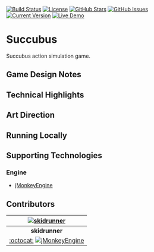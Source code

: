 [![Build Status](https://travis-ci.org/SkidRunner/Succubus.svg?branch=master)](https://travis-ci.org/SkidRunner/Succubus) [![License](https://img.shields.io/badge/License-BSD%203--Clause-blue.svg)](https://opensource.org/licenses/BSD-3-Clause) [![GitHub Stars](https://img.shields.io/github/stars/SkidRunner/Succubus.svg)](https://github.com/SkidRunner/Succubus/stargazers)
[![GitHub Issues](https://img.shields.io/github/issues/SkidRunner/Succubus.svg)](https://github.com/SkidRunner/Succubus/issues) [![Current Version](https://img.shields.io/badge/version-1.0.0-green.svg)](https://github.com/SkidRunner/Succubus) [![Live Demo](https://img.shields.io/badge/demo-online-red.svg)]()

# Succubus
Succubus action simulation game.

## Game Design Notes

## Technical Highlights

## Art Direction

## Running Locally

## Supporting Technologies
### Engine
* [jMonkeyEngine](http://jmonkeyengine.org/)

## Contributors

[![skidrunner](https://github.com/skidrunner.png?size=100)](https://hub.jmonkeyengine.org/users/skidrunner) |
|:---:|
| **skidrunner** |
| [:octocat:](https://github.com/skidrunner) [![jMonkeyEngine](https://avatars0.githubusercontent.com/u/1562906?v=3&s=20)](https://hub.jmonkeyengine.org/users/skidrunner) |
